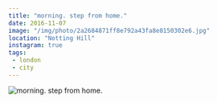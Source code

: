 ```yaml
---
title: "morning. step from home."
date: 2016-11-07
image: "/img/photo/2a2684871ff8e792a43fa8e8150302e6.jpg"
location: "Notting Hill"
instagram: true
tags:
 - london
 - city
---
```


![morning. step from home.](/img/photo/2a2684871ff8e792a43fa8e8150302e6.jpg)
